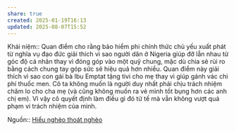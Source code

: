 ```yaml
---
share: true
created: 2025-01-19T16:13
updated: 2025-08-07T15:52
---
```

Khái niệm:: 
Quan điểm cho rằng bảo hiểm phi chính thức chủ yếu xuất phát từ nghĩa vụ đạo đức giải thích vì sao người dân ở Nigeria giúp đỡ lẫn nhau từ góc độ cá nhân thay vì đóng góp vào một quỹ chung, mặc dù chia sẻ rủi ro bằng cách chung tay góp sức sẽ hiệu quả hơn nhiều. Quan điểm này giải thích vì sao con gái bà Ibu Emptat tặng tivi cho mẹ thay vì giúp gánh vác chi phí thuốc men. Cô ta không muốn là người duy nhất phải chịu trách nhiệm chăm lo cho cha mẹ (và cũng không muốn ra vẻ mình tốt bụng hơn các anh chị em). Vì vậy cô quyết định làm điều gì đó tử tế mà vẫn không vượt quá phạm vi trách nhiệm của mình.

Nguồn:: [Hiểu nghèo thoát nghèo](../%CE%9E%20Ngu%E1%BB%93n/Hi%E1%BB%83u%20ngh%C3%A8o%20tho%C3%A1t%20ngh%C3%A8o.md)

